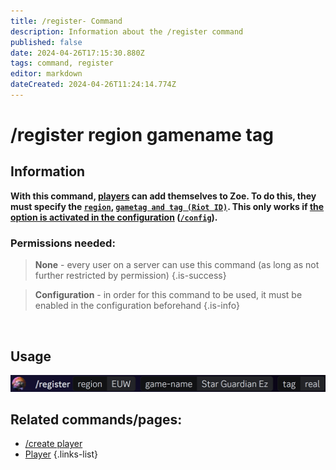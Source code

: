 ```yaml
---
title: /register- Command
description: Information about the /register command
published: false
date: 2024-04-26T17:15:30.880Z
tags: command, register
editor: markdown
dateCreated: 2024-04-26T11:24:14.774Z
---
```


# /register region gamename tag
## Information
**With this command, [players](/en/terms/player) can add themselves to Zoe. To do this, they must specify the [`region`](/en/terms/region), [`gametag and tag (Riot ID)`](/en/terms/riotid). This only works if [the option is activated in the configuration](/en/Zoe-Configuration/Usermanagment/Register) ([`/config`](/en/commands/administrative/config)).**
<br>

### Permissions needed:
>**None** - every user on a server can use this command (as long as not further restricted by permission) {.is-success}

>**Configuration** - in order for this command to be used, it must be enabled in the configuration beforehand {.is-info}

<br>

## Usage
![](/en_/en_register_riotid.png)
<br>
 
## Related commands/pages:
-   [/create player](/en/commands/player/create)
-   [Player](/en/terms/player)
{.links-list}
